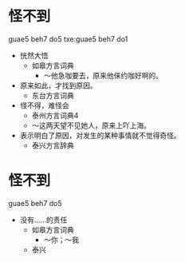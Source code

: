 # 怪不到
guae5 beh7 do5
txe:guae5 beh7 do1
+ 恍然大悟
  * 如皋方言词典
    - ～他急咖要去，原来他俫约咖好啊的。
+ 原来如此，才找到原因。
  * 东台方言词典
+ 怪不得，难怪会
  * 泰州方言词典4
  - ～这两天望不见她人，原来上吖上海。
+ 表示明白了原因，对发生的某种事情就不觉得奇怪。
  * 泰兴方言辞典

# 怪不到
guae5 beh7 do5
+ 没有……的责任
  * 如皋方言词典
    - ～你；～我
  * 泰兴
